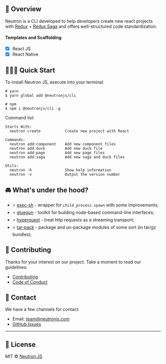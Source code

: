 ## 🚀 Overview

Neutron is a CLI developed to help developers create new react projects with [Redux](https://redux.js.org/) + [Redux Saga](https://redux-saga.js.org/) and offers well-structured code standardization.

#### Templates and Scaffolding

- [x] React JS
- [x] React Native

## ‍👨🏽‍💻 Quick Start

To install Neutron JS, execute into your terminal:

```shell
# yarn
$ yarn global add @neutronjs/cli

# npm
$ npm i @neutronjs/cli -g
```

Command list:

```shell
Starts With:
  neutron create           Create new project with React

Commands:
  neutron add:component    Add new component files
  neutron add:duck         Add new duck file
  neutron add:page         Add new page files
  neutron add:saga         Add new saga and duck files

Utils:
  neutron -h               Show help information
  neutron -v               Output the version number
```

## 🚘 What's under the hood?

- ⭐ [exec-sh](https://github.com/tsertkov/exec-sh) - wrapper for `child_process.spawn` with some improvements;
- ⭐ [gluegun](https://github.com/infinitered/gluegun) - toolkit for building node-based command-line interfaces;
- ⭐ [hyperquest](https://github.com/substack/hyperquest) - treat http requests as a streaming transport;
- ⭐ [tar-pack](https://github.com/ForbesLindesay/tar-pack) - package and un-package modules of some sort (in tar/gz bundles);


## 📃 Contributing

Thanks for your interest on our project. Take a moment to read our guidelines:

- [Contributing](https://www.neutronjs.com/docs/community/contributing)
- [Code of Conduct](https://www.neutronjs.com/docs/community/code-of-conduct)

## 📮 Contact

We have a few channels for contact:

- Email: [team@neutronjs.com](mailto:team@neutronjs.com)
- [GitHub Issues](https://github.com/neutronjs/neutron-website/issues)

<hr/>

## 📃 License

MIT © [Neutron JS](http://www.neutronjs.com/)
